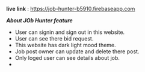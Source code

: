 **live link** : https://job-hunter-b5910.firebaseapp.com

***About JOb Hunter  feature***
- User can signin and sign out in this website.
- User can see there bid request.
- This website has dark light mood theme.
- Job post owner can update and delete there post.
- Only loged user can see details about job.
- 

